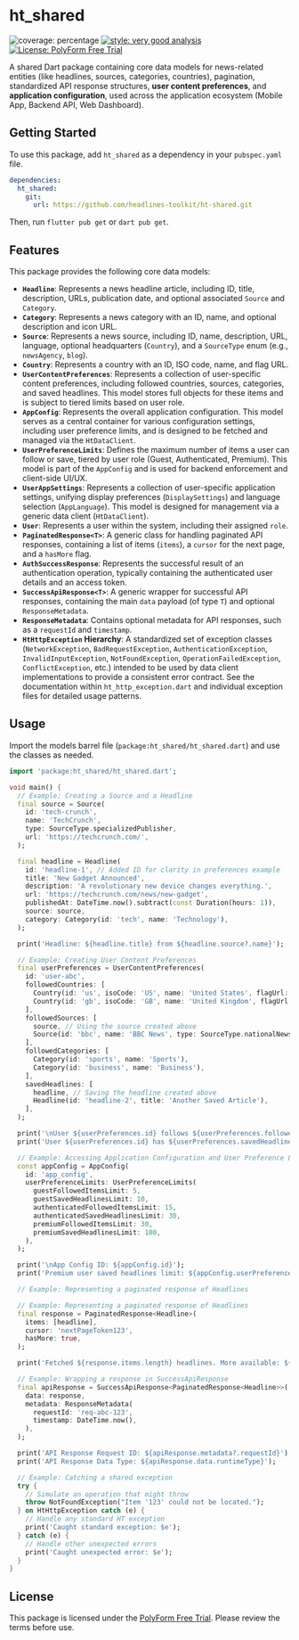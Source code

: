 # ht_shared

![coverage: percentage](https://img.shields.io/badge/coverage-97-green)
[![style: very good analysis](https://img.shields.io/badge/style-very_good_analysis-B22C89.svg)](https://pub.dev/packages/very_good_analysis)
[![License: PolyForm Free Trial](https://img.shields.io/badge/License-PolyForm%20Free%20Trial-blue)](https://polyformproject.org/licenses/free-trial/1.0.0)

A shared Dart package containing core data models for news-related entities (like headlines, sources, categories, countries), pagination, standardized API response structures, **user content preferences**, and **application configuration**, used across the application ecosystem (Mobile App, Backend API, Web Dashboard).

## Getting Started

To use this package, add `ht_shared` as a dependency in your `pubspec.yaml` file.

```yaml
dependencies:
  ht_shared:
    git:
      url: https://github.com/headlines-toolkit/ht-shared.git
```

Then, run `flutter pub get` or `dart pub get`.

## Features

This package provides the following core data models:

*   **`Headline`**: Represents a news headline article, including ID, title, description, URLs, publication date, and optional associated `Source` and `Category`.
*   **`Category`**: Represents a news category with an ID, name, and optional description and icon URL.
*   **`Source`**: Represents a news source, including ID, name, description, URL, language, optional headquarters (`Country`), and a `SourceType` enum (e.g., `newsAgency`, `blog`).
*   **`Country`**: Represents a country with an ID, ISO code, name, and flag URL.
*   **`UserContentPreferences`**: Represents a collection of user-specific content preferences, including followed countries, sources, categories, and saved headlines. This model stores full objects for these items and is subject to tiered limits based on user role.
*   **`AppConfig`**: Represents the overall application configuration. This model serves as a central container for various configuration settings, including user preference limits, and is designed to be fetched and managed via the `HtDataClient`.
*   **`UserPreferenceLimits`**: Defines the maximum number of items a user can follow or save, tiered by user role (Guest, Authenticated, Premium). This model is part of the `AppConfig` and is used for backend enforcement and client-side UI/UX.
*   **`UserAppSettings`**: Represents a collection of user-specific application settings, unifying display preferences (`DisplaySettings`) and language selection (`AppLanguage`). This model is designed for management via a generic data client (`HtDataClient`).
*   **`User`**: Represents a user within the system, including their assigned `role`.
*   **`PaginatedResponse<T>`**: A generic class for handling paginated API responses, containing a list of items (`items`), a `cursor` for the next page, and a `hasMore` flag.
*   **`AuthSuccessResponse`**: Represents the successful result of an authentication operation, typically containing the authenticated user details and an access token.
*   **`SuccessApiResponse<T>`**: A generic wrapper for successful API responses, containing the main `data` payload (of type `T`) and optional `ResponseMetadata`.
*   **`ResponseMetadata`**: Contains optional metadata for API responses, such as a `requestId` and `timestamp`.
*   **`HtHttpException` Hierarchy**: A standardized set of exception classes (`NetworkException`, `BadRequestException`, `AuthenticationException`, `InvalidInputException`, `NotFoundException`, `OperationFailedException`, `ConflictException`, etc.) intended to be used by data client implementations to provide a consistent error contract. See the documentation within `ht_http_exception.dart` and individual exception files for detailed usage patterns.

## Usage

Import the models barrel file (`package:ht_shared/ht_shared.dart`) and use the classes as needed.

```dart
import 'package:ht_shared/ht_shared.dart';

void main() {
  // Example: Creating a Source and a Headline
  final source = Source(
    id: 'tech-crunch',
    name: 'TechCrunch',
    type: SourceType.specializedPublisher,
    url: 'https://techcrunch.com/',
  );

  final headline = Headline(
    id: 'headline-1', // Added ID for clarity in preferences example
    title: 'New Gadget Announced',
    description: 'A revolutionary new device changes everything.',
    url: 'https://techcrunch.com/news/new-gadget',
    publishedAt: DateTime.now().subtract(const Duration(hours: 1)),
    source: source,
    category: Category(id: 'tech', name: 'Technology'),
  );

  print('Headline: ${headline.title} from ${headline.source?.name}');

  // Example: Creating User Content Preferences
  final userPreferences = UserContentPreferences(
    id: 'user-abc',
    followedCountries: [
      Country(id: 'us', isoCode: 'US', name: 'United States', flagUrl: '...'),
      Country(id: 'gb', isoCode: 'GB', name: 'United Kingdom', flagUrl: '...'),
    ],
    followedSources: [
      source, // Using the source created above
      Source(id: 'bbc', name: 'BBC News', type: SourceType.nationalNewsOutlet),
    ],
    followedCategories: [
      Category(id: 'sports', name: 'Sports'),
      Category(id: 'business', name: 'Business'),
    ],
    savedHeadlines: [
      headline, // Saving the headline created above
      Headline(id: 'headline-2', title: 'Another Saved Article'),
    ],
  );

  print('\nUser ${userPreferences.id} follows ${userPreferences.followedSources.length} sources.');
  print('User ${userPreferences.id} has ${userPreferences.savedHeadlines.length} saved headlines.');

  // Example: Accessing Application Configuration and User Preference Limits
  const appConfig = AppConfig(
    id: 'app_config',
    userPreferenceLimits: UserPreferenceLimits(
      guestFollowedItemsLimit: 5,
      guestSavedHeadlinesLimit: 10,
      authenticatedFollowedItemsLimit: 15,
      authenticatedSavedHeadlinesLimit: 30,
      premiumFollowedItemsLimit: 30,
      premiumSavedHeadlinesLimit: 100,
    ),
  );

  print('\nApp Config ID: ${appConfig.id}');
  print('Premium user saved headlines limit: ${appConfig.userPreferenceLimits.premiumSavedHeadlinesLimit}');

  // Example: Representing a paginated response of Headlines

  // Example: Representing a paginated response of Headlines
  final response = PaginatedResponse<Headline>(
    items: [headline],
    cursor: 'nextPageToken123',
    hasMore: true,
  );

  print('Fetched ${response.items.length} headlines. More available: ${response.hasMore}');

  // Example: Wrapping a response in SuccessApiResponse
  final apiResponse = SuccessApiResponse<PaginatedResponse<Headline>>(
    data: response,
    metadata: ResponseMetadata(
      requestId: 'req-abc-123',
      timestamp: DateTime.now(),
    ),
  );

  print('API Response Request ID: ${apiResponse.metadata?.requestId}');
  print('API Response Data Type: ${apiResponse.data.runtimeType}');

  // Example: Catching a shared exception
  try {
    // Simulate an operation that might throw
    throw NotFoundException("Item '123' could not be located.");
  } on HtHttpException catch (e) {
    // Handle any standard HT exception
    print('Caught standard exception: $e');
  } catch (e) {
    // Handle other unexpected errors
    print('Caught unexpected error: $e');
  }
}

```

## License

This package is licensed under the [PolyForm Free Trial](LICENSE). Please review the terms before use.
